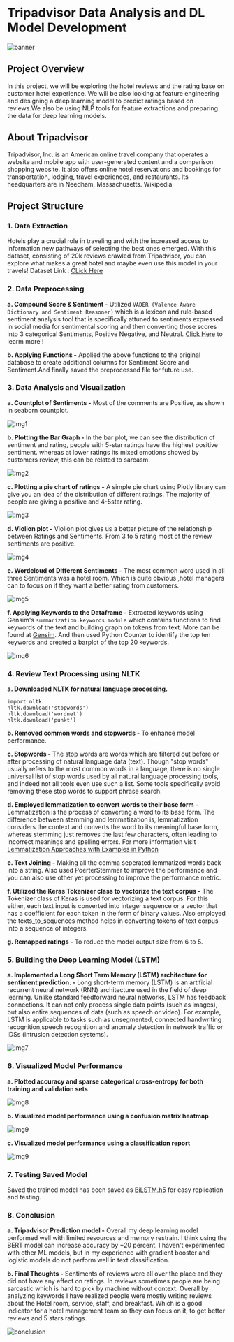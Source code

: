 # Tripadvisor Data Analysis and DL Model Development

![banner](https://github.com/roy-sub/Tripadvisor/blob/main/Images/banner%20I.jpg)

## Project Overview
In this project, we will be exploring the hotel reviews and the rating base on customer hotel experience. We will be also looking at feature engineering and designing a deep learning model to predict ratings based on reviews.We also be using NLP tools for feature extractions and preparing the data for deep learning models.

## About Tripadvisor
Tripadvisor, Inc. is an American online travel company that operates a website and mobile app with user-generated content and a comparison shopping website. It also offers online hotel reservations and bookings for transportation, lodging, travel experiences, and restaurants. Its headquarters are in Needham, Massachusetts. Wikipedia

## Project Structure

### 1. Data Extraction

Hotels play a crucial role in traveling and with the increased access to information new pathways of selecting the best ones emerged. With this dataset, consisting of 20k reviews crawled from Tripadvisor, you can explore what makes a great hotel and maybe even use this model in your travels! Dataset Link : [CLick Here](https://zenodo.org/records/1219899#.YHwt1J_ivIU)

### 2. Data Preprocessing

**a. Compound Score & Sentiment -** Utilized `VADER (Valence Aware Dictionary and Sentiment Reasoner)` which is a lexicon and rule-based sentiment analysis tool that is specifically attuned to sentiments expressed in social media for sentimental scoring and then converting those scores into 3 categorical Sentiments, Positive Negative, and Neutral. [Click Here](https://github.com/cjhutto/vaderSentiment#introduction) to learm more ! 

**b. Applying Functions -** Applied the above functions to the original database to create additional columns for Sentiment Score and Sentiment.And finally saved the preprocessed file for future use.

### 3. Data Analysis and Visualization 

**a. Countplot of Sentiments -** Most of the comments are Positive, as shown in seaborn countplot.

![img1](https://github.com/roy-sub/Tripadvisor/blob/main/Images/Countplot%20of%20Sentiments.png)

**b. Plotting the Bar Graph -** In the bar plot, we can see the distribution of sentiment and rating, people with 5-star ratings have the highest positive sentiment. whereas at lower ratings its mixed emotions showed by customers review, this can be related to sarcasm.

![img2](https://github.com/roy-sub/Tripadvisor/blob/main/Images/Plotting%20the%20Bar%20Graph.png)

**c. Plotting a pie chart of ratings -** A simple pie chart using Plotly library can give you an idea of the distribution of different ratings. The majority of people are giving a positive and 4-5star rating.

![img3](https://github.com/roy-sub/Tripadvisor/blob/main/Images/Plotting%20a%20pie%20chart%20of%20ratings.png)

**d. Violion plot -** Violion plot gives us a better picture of the relationship between Ratings and Sentiments. From 3 to 5 rating most of the review sentiments are positive.

![img4](https://github.com/roy-sub/Tripadvisor/blob/main/Images/Violin%20plot.png)

**e. Wordcloud of Different Sentiments -** The most common word used in all three Sentiments was a hotel room. Which is quite obvious ,hotel managers can to focus on if they want a better rating from customers.

![img5](https://github.com/roy-sub/Tripadvisor/blob/main/Images/Wordcloud%20of%20Different%20Sentiments.png)

**f. Applying Keywords to the Dataframe -** 
Extracted keywords using Gensim's `summarization.keywords module` which contains functions to find keywords of the text and building graph on tokens from text. More can be found at [Gensim](https://radimrehurek.com/gensim_3.8.3/summarization/keywords.html). And then used Python Counter to identify the top ten keywords and created a barplot of the top 20 keywords.

![img6](https://github.com/roy-sub/Tripadvisor/blob/main/Images/Barplot%20of%20Top%2020%20Keywords.png)

### 4. Review Text Processing using NLTK

**a. Downloaded NLTK for natural language processing.**

```
import nltk
nltk.download('stopwords')
nltk.download('wordnet')
nltk.download('punkt')
```

**b. Removed common words and stopwords -** To enhance model performance.

**c. Stopwords -** The stop words are words which are filtered out before or after processing of natural language data (text). Though "stop words" usually refers to the most common words in a language, there is no single universal list of stop words used by all natural language processing tools, and indeed not all tools even use such a list. Some tools specifically avoid removing these stop words to support phrase search.

**d. Employed lemmatization to convert words to their base form -** Lemmatization is the process of converting a word to its base form. The difference between stemming and lemmatization is, lemmatization considers the context and converts the word to its meaningful base form, whereas stemming just removes the last few characters, often leading to incorrect meanings and spelling errors. For more information visit [Lemmatization Approaches with Examples in Python](https://www.machinelearningplus.com/nlp/lemmatization-examples-python/)

**e. Text Joining -** Making all the comma seperated lemmatized words back into a string. Also used PoerterStemmer to improve the performance and you can also use other yet processing to improve the performance metric.

**f. Utilized the Keras Tokenizer class to vectorize the text corpus -** The Tokenizer class of Keras is used for vectorizing a text corpus. For this either, each text input is converted into integer sequence or a vector that has a coefficient for each token in the form of binary values. Also employed the texts_to_sequences method helps in converting tokens of text corpus into a sequence of integers.

**g. Remapped ratings -** To reduce the model output size from 6 to 5.

### 5. Building the Deep Learning Model (LSTM)

**a. Implemented a Long Short Term Memory (LSTM) architecture for sentiment prediction. -** Long short-term memory (LSTM) is an artificial recurrent neural network (RNN) architecture used in the field of deep learning. Unlike standard feedforward neural networks, LSTM has feedback connections. It can not only process single data points (such as images), but also entire sequences of data (such as speech or video). For example, LSTM is applicable to tasks such as unsegmented, connected handwriting recognition,speech recognition and anomaly detection in network traffic or IDSs (intrusion detection systems).

![img7](https://github.com/roy-sub/Tripadvisor/blob/main/model_architecture.png)

### 6. Visualized Model Performance

**a. Plotted accuracy and sparse categorical cross-entropy for both training and validation sets**

![img8](https://github.com/roy-sub/Tripadvisor/blob/main/Images/metrics%20i.png)

**b. Visualized model performance using a confusion matrix heatmap**

![img9](https://github.com/roy-sub/Tripadvisor/blob/main/Images/confusion%20matrix.png)

**c. Visualized model performance using a classification report**

![img9](https://github.com/roy-sub/Tripadvisor/blob/main/Images/Classification%20Report.png)

### 7. Testing Saved Model
Saved the trained model has been saved as [BiLSTM.h5](https://github.com/roy-sub/Tripadvisor/blob/main/BiLSTM.h5) for easy replication and testing.

### 8. Conclusion

**a. Tripadvisor Prediction model -** Overall my deep learning model performed well with limited resources and memory restrain. I think using the BERT model can increase accuracy by +20 percent. I haven't experimented with other ML models, but in my experience with gradient booster and logistic models do not perform well in text classification.

**b. Final Thoughts -** Sentiments of reviews were all over the place and they did not have any effect on ratings. In reviews sometimes people are being sarcastic which is hard to pick by machine without context. Overall by analyzing keywords I have realized people were mostly writing reviews about the Hotel room, service, staff, and breakfast. Which is a good indicator for a hotel management team so they can focus on it, to get better reviews and 5 stars ratings.

![conclusion](https://github.com/roy-sub/Tripadvisor/blob/main/Images/banner%20II.jpg)
